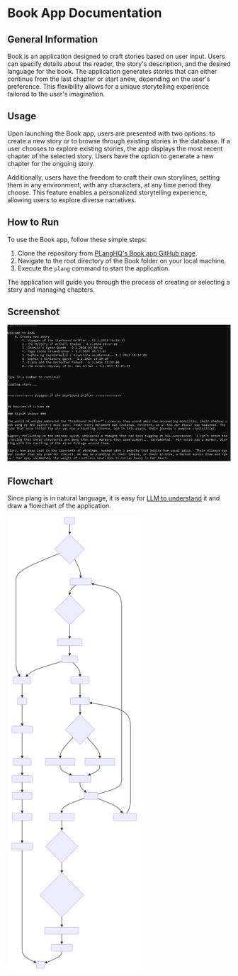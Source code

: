 # Book App Documentation

## General Information

Book is an application designed to craft stories based on user input. Users can specify details about the reader, the story's description, and the desired language for the book. The application generates stories that can either continue from the last chapter or start anew, depending on the user's preference. This flexibility allows for a unique storytelling experience tailored to the user's imagination.

## Usage

Upon launching the Book app, users are presented with two options: to create a new story or to browse through existing stories in the database. If a user chooses to explore existing stories, the app displays the most recent chapter of the selected story. Users have the option to generate a new chapter for the ongoing story.

Additionally, users have the freedom to craft their own storylines, setting them in any environment, with any characters, at any time period they choose. This feature enables a personalized storytelling experience, allowing users to explore diverse narratives.

## How to Run

To use the Book app, follow these simple steps:

1. Clone the repository from [PLangHQ's Book app GitHub page](https://github.com/PLangHQ/apps/tree/main/Book).
2. Navigate to the root directory of the Book folder on your local machine.
3. Execute the `plang` command to start the application.

The application will guide you through the process of creating or selecting a story and managing chapters.

## Screenshot
![Book app](screenshot.jpg)

## Flowchart
Since plang is in natural language, it is easy for [LLM to understand](https://chat.openai.com/share/e386766b-68a7-46fb-88fe-672572aeab35) it and draw a flowchart of the application.



![Flowchart](flowchart.svg)